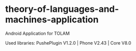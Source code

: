 # theory-of-languages-and-machines-application
Android Application for TOLAM

Used libraries: PushePlugin V1.2.0 | Phone V2.43 | Core V8.0
